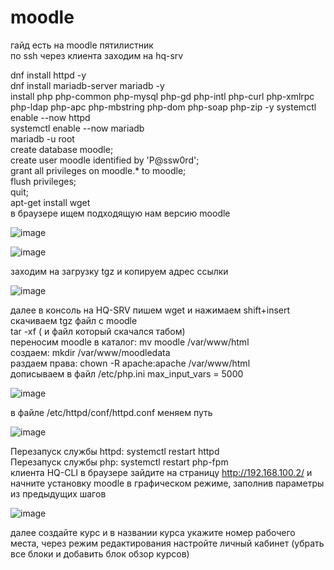# moodle
гайд есть на moodle пятилистник <br/>
по ssh через клиента заходим на hq-srv <br/>

dnf install httpd -y<br/>
dnf install mariadb-server mariadb -y<br/>
install php php-common php-mysql php-gd php-intl php-curl php-xmlrpc php-ldap php-apc php-mbstring php-dom php-soap php-zip -y
systemctl enable --now httpd<br/>
systemctl enable --now mariadb<br/>
mariadb -u root<br/>
create database moodle;<br/>
create user moodle identified by 'P@ssw0rd';<br/>
grant all privileges on moodle.* to moodle;<br/>
flush privileges;<br/>
quit;<br/>
apt-get install wget<br/>
в браузере ищем подходящую нам версию moodle<br/>

![image](https://github.com/user-attachments/assets/426047b7-5c96-4b00-a072-f46198a334d3)

![image](https://github.com/user-attachments/assets/5e622236-830e-4b0c-87f3-120f22159cd7)

заходим на загрузку tgz и копируем адрес ссылки<br/>

![image](https://github.com/user-attachments/assets/689e2645-87dd-4fd9-8808-e2444deed0fd)

далее в консоль на HQ-SRV пишем wget и нажимаем shift+insert<br/>
скачиваем tgz файл с moodle<br/>
tar -xf ( и файл который скачался табом)<br/>
переносим moodle в каталог: mv moodle /var/www/html <br/>
создаем: mkdir /var/www/moodledata <br/>
раздаем права: chown -R apache:apache /var/www/html <br/>
дописываем в файл /etc/php.ini max_input_vars = 5000 <br/>

![image](https://github.com/user-attachments/assets/0422372d-99e2-4144-80e9-e554fe10b78f)

в файле /etc/httpd/conf/httpd.conf меняем путь <br/>

![image](https://github.com/user-attachments/assets/bd54c317-9b97-49ab-ae68-738058680991)

Перезапуск службы httpd: systemctl restart httpd <br/>
Перезапуск службы php: systemctl restart php-fpm <br/>
клиента HQ-CLI в браузере зайдите на страницу http://192.168.100.2/ и начните установку moodle в графическом режиме, заполнив параметры из предыдущих шагов<br/>

![image](https://github.com/user-attachments/assets/5cbf2df0-2c6c-4d66-9199-f535ff616221)

далее создайте курс и в названии курса укажите номер рабочего места, через режим редактирования настройте личный кабинет (убрать все блоки и добавить блок обзор курсов)<br/>



